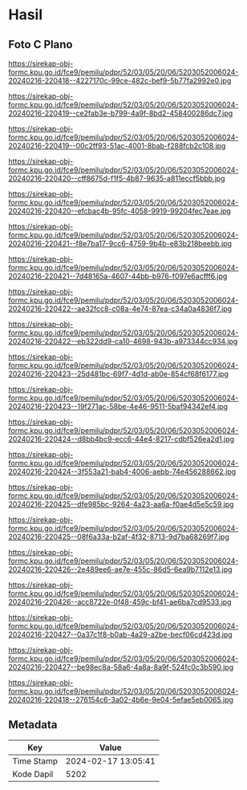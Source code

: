 # Hasil

## Foto C Plano

https://sirekap-obj-formc.kpu.go.id/fce9/pemilu/pdpr/52/03/05/20/06/5203052006024-20240216-220418--4227170c-99ce-482c-bef9-5b77fa2992e0.jpg

https://sirekap-obj-formc.kpu.go.id/fce9/pemilu/pdpr/52/03/05/20/06/5203052006024-20240216-220419--ce2fab3e-b799-4a9f-8bd2-458400286dc7.jpg

https://sirekap-obj-formc.kpu.go.id/fce9/pemilu/pdpr/52/03/05/20/06/5203052006024-20240216-220419--00c2ff93-51ac-4001-8bab-f288fcb2c108.jpg

https://sirekap-obj-formc.kpu.go.id/fce9/pemilu/pdpr/52/03/05/20/06/5203052006024-20240216-220420--cff8675d-f1f5-4b87-9635-a811eccf5bbb.jpg

https://sirekap-obj-formc.kpu.go.id/fce9/pemilu/pdpr/52/03/05/20/06/5203052006024-20240216-220420--efcbac4b-95fc-4058-9919-99204fec7eae.jpg

https://sirekap-obj-formc.kpu.go.id/fce9/pemilu/pdpr/52/03/05/20/06/5203052006024-20240216-220421--f8e7ba17-9cc6-4759-9b4b-e83b218beebb.jpg

https://sirekap-obj-formc.kpu.go.id/fce9/pemilu/pdpr/52/03/05/20/06/5203052006024-20240216-220421--7d48165a-4607-44bb-b976-f097e6acfff6.jpg

https://sirekap-obj-formc.kpu.go.id/fce9/pemilu/pdpr/52/03/05/20/06/5203052006024-20240216-220422--ae32fcc8-c08a-4e74-87ea-c34a0a4836f7.jpg

https://sirekap-obj-formc.kpu.go.id/fce9/pemilu/pdpr/52/03/05/20/06/5203052006024-20240216-220422--eb322dd9-ca10-4698-943b-a973344cc934.jpg

https://sirekap-obj-formc.kpu.go.id/fce9/pemilu/pdpr/52/03/05/20/06/5203052006024-20240216-220423--25d481bc-69f7-4d1d-ab0e-854cf68f6177.jpg

https://sirekap-obj-formc.kpu.go.id/fce9/pemilu/pdpr/52/03/05/20/06/5203052006024-20240216-220423--19f271ac-58be-4e46-9511-5baf94342ef4.jpg

https://sirekap-obj-formc.kpu.go.id/fce9/pemilu/pdpr/52/03/05/20/06/5203052006024-20240216-220424--d8bb4bc9-ecc6-44e4-8217-cdbf526ea2d1.jpg

https://sirekap-obj-formc.kpu.go.id/fce9/pemilu/pdpr/52/03/05/20/06/5203052006024-20240216-220424--3f553a21-bab4-4006-aebb-74e456288662.jpg

https://sirekap-obj-formc.kpu.go.id/fce9/pemilu/pdpr/52/03/05/20/06/5203052006024-20240216-220425--dfe985bc-9264-4a23-aa6a-f0ae4d5e5c59.jpg

https://sirekap-obj-formc.kpu.go.id/fce9/pemilu/pdpr/52/03/05/20/06/5203052006024-20240216-220425--08f6a33a-b2af-4f32-8713-9d7ba68269f7.jpg

https://sirekap-obj-formc.kpu.go.id/fce9/pemilu/pdpr/52/03/05/20/06/5203052006024-20240216-220426--2e489ee6-ae7e-455c-86d5-6ea9b7112e13.jpg

https://sirekap-obj-formc.kpu.go.id/fce9/pemilu/pdpr/52/03/05/20/06/5203052006024-20240216-220426--acc8722e-0f48-459c-bf41-ae6ba7cd9533.jpg

https://sirekap-obj-formc.kpu.go.id/fce9/pemilu/pdpr/52/03/05/20/06/5203052006024-20240216-220427--0a37c1f8-b0ab-4a29-a2be-becf06cd423d.jpg

https://sirekap-obj-formc.kpu.go.id/fce9/pemilu/pdpr/52/03/05/20/06/5203052006024-20240216-220427--be98ec8a-58a6-4a8a-8a9f-524fc0c3b590.jpg

https://sirekap-obj-formc.kpu.go.id/fce9/pemilu/pdpr/52/03/05/20/06/5203052006024-20240216-220418--276154c6-3a02-4b6e-9e04-5efae5eb0065.jpg


## Metadata

| Key        | Value               |
| ---------- | ------------------- |
| Time Stamp | 2024-02-17 13:05:41 |
| Kode Dapil | 5202                |



